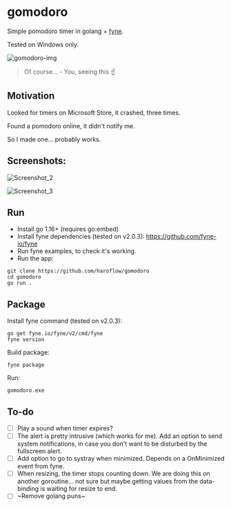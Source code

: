 # gomodoro
Simple pomodoro timer in golang + [fyne](https://fyne.io/).

Tested on Windows only.

![gomodoro-img](https://user-images.githubusercontent.com/4776931/116794679-3aef0200-aaa5-11eb-9e0e-18638f9a1a01.png)
> Of course... - You, seeing this ☝️

## Motivation

Looked for timers on Microsoft Store, it crashed, three times.

Found a pomodoro online, it didn't notify me.

So I made one... probably works.

## Screenshots:
![Screenshot_2](https://user-images.githubusercontent.com/4776931/116794695-65d95600-aaa5-11eb-9f2c-0e29d6d7318f.png)

![Screenshot_3](https://user-images.githubusercontent.com/4776931/116794698-696cdd00-aaa5-11eb-8179-886a066db6f2.png)

## Run

- Install go 1.16+ (requires go:embed)
- Install fyne dependencies (tested on v2.0.3): https://github.com/fyne-io/fyne
- Run fyne examples, to check it's working.
- Run the app:
```
git clone https://github.com/haroflow/gomodoro
cd gomodoro
go run .
```

## Package

Install fyne command (tested on v2.0.3):
```
go get fyne.io/fyne/v2/cmd/fyne
fyne version
```
Build package:
```
fyne package
```
Run:
```
gomodoro.exe
```

## To-do

- [ ] Play a sound when timer expires?
- [ ] The alert is pretty intrusive (which works for me). Add an option to send system notifications, in case you don't want to be disturbed by the fullscreen alert.
- [ ] Add option to go to systray when minimized. Depends on a OnMinimized event from fyne.
- [ ] When resizing, the timer stops counting down. We are doing this on another goroutine... not sure but maybe getting values from the data-binding is waiting for resize to end.
- [ ] ~Remove golang puns~
